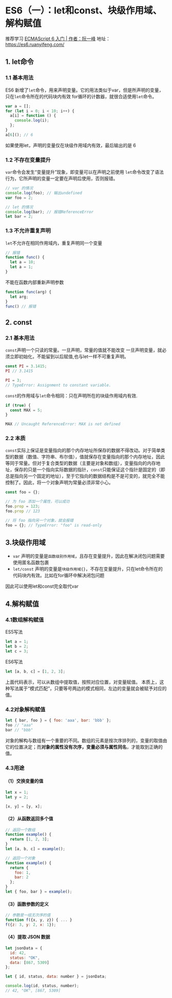 # ES6（一）：let和const、块级作用域、解构赋值

推荐学习 [ECMAScript 6 入门 | 作者：阮一峰](https://es6.ruanyifeng.com/)
地址：https://es6.ruanyifeng.com/

## 1. let命令
### 1.1 基本用法
ES6 新增了`let`命令，用来声明变量。它的用法类似于var，但是所声明的变量，只在`let`命令所在的代码块内有效
for循环的计数器，就很合适使用`let`命令。

``` js
var a = [];
for (let i = 0; i < 10; i++) {
  a[i] = function () {
    console.log(i);
  };
}
a[6](); // 6
```
如果使用let，声明的变量仅在块级作用域内有效，最后输出的是 6 

### 1.2 不存在变量提升
`var`命令会发生“变量提升”现象，即变量可以在声明之前使用
`let`命令改变了语法行为，它所声明的变量一定要在声明后使用，否则报错。
``` js
// var 的情况
console.log(foo); // 输出undefined
var foo = 2;

// let 的情况
console.log(bar); // 报错ReferenceError
let bar = 2;
```

### 1.3 不允许重复声明
`let`不允许在相同作用域内，重复声明同一个变量
``` js
// 报错
function func() {
  let a = 10;
  let a = 1;
}
```

不能在函数内部重新声明参数
``` js
function func(arg) {
  let arg;
}
func() // 报错
```


## 2. const
### 2.1 基本用法
`const`声明一个只读的常量。一旦声明，常量的值就不能改变
一旦声明变量，就必须立即初始化，不能留到以后赋值,也与let一样不可重复声明。
``` js
const PI = 3.1415;
PI // 3.1415

PI = 3;
// TypeError: Assignment to constant variable.
```
`const`的作用域与`let`命令相同：只在声明所在的块级作用域内有效.
``` js
if (true) {
  const MAX = 5;
}

MAX // Uncaught ReferenceError: MAX is not defined
```

### 2.2 本质
`const`实际上保证是变量指向的那个内存地址所保存的数据不得改动。对于简单类型的数据（数值、字符串、布尔值），值就保存在变量指向的那个内存地址，因此等同于常量。但对于复合类型的数据（主要是对象和数组），变量指向的内存地址，保存的只是一个指向实际数据的指针，`const`只能保证这个指针是固定的（即总是指向另一个固定的地址），至于它指向的数据结构是不是可变的，就完全不能控制了。因此，将一个对象声明为常量必须非常小心。
``` js
const foo = {};

// 为 foo 添加一个属性，可以成功
foo.prop = 123;
foo.prop // 123

// 将 foo 指向另一个对象，就会报错
foo = {}; // TypeError: "foo" is read-only
```


## 3.块级作用域


- `var` 声明的变量是`函数级别作用域`，且存在变量提升，因此在解决闭包问题需要使用匿名函数包裹
- `let/const` 声明的变量是`块级作用域{}`，不存在变量提升，只在let命令所在的代码块内有效。比如在for循环中解决闭包问题

因此可以使用let和const完全取代var





## 4.解构赋值

### 4.1数组解构赋值

ES5写法
```js
let a = 1;
let b = 2;
let c = 3;
```
ES6写法
```js
let [a, b, c] = [1, 2, 3];
```
上面代码表示，可以从数组中提取值，按照对应位置，对变量赋值。
本质上，这种写法属于“模式匹配”，只要等号两边的模式相同，左边的变量就会被赋予对应的值。


### 4.2对象解构赋值

``` js
let { bar, foo } = { foo: 'aaa', bar: 'bbb' };
foo // "aaa"
bar // "bbb"
```
对象的解构与数组有一个重要的不同。数组的元素是按次序排列的，变量的取值由它的位置决定；而**对象的属性没有次序，变量必须与属性同名**，才能取到正确的值。

### 4.3用途
#### （1）交换变量的值

``` js
let x = 1;
let y = 2;

[x, y] = [y, x];
```



#### （2）从函数返回多个值

``` js
// 返回一个数组
function example() {
  return [1, 2, 3];
}
let [a, b, c] = example();

// 返回一个对象
function example() {
  return {
    foo: 1,
    bar: 2
  };
}
let { foo, bar } = example();
```

#### （3）函数参数的定义

``` js
// 参数是一组无次序的值
function f({x, y, z}) { ... }
f({z: 3, y: 2, x: 1});
```

#### （4）提取 JSON 数据

``` js
let jsonData = {
  id: 42,
  status: "OK",
  data: [867, 5309]
};

let { id, status, data: number } = jsonData;

console.log(id, status, number);
// 42, "OK", [867, 5309]
```

#### 